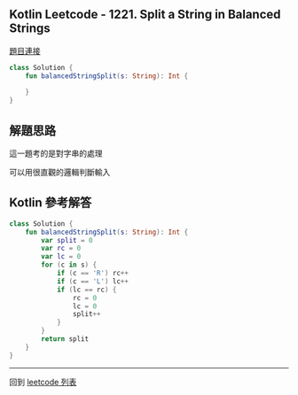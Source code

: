 ## Kotlin Leetcode - 1221. Split a String in Balanced Strings

[題目連接](https://leetcode.com/problems/split-a-string-in-balanced-strings/)

```kotlin
class Solution {
    fun balancedStringSplit(s: String): Int {
        
    }
}
```

## 解題思路

這一題考的是對字串的處理

可以用很直觀的邏輯判斷輸入

## Kotlin 參考解答

```kotlin
class Solution {
    fun balancedStringSplit(s: String): Int {
        var split = 0
        var rc = 0
        var lc = 0
        for (c in s) {
            if (c == 'R') rc++
            if (c == 'L') lc++
            if (lc == rc) {
                rc = 0
                lc = 0
                split++
            }
        }
        return split
    }
}
```

------

回到 [leetcode 列表](index.md)
